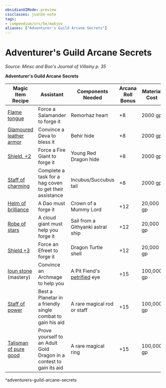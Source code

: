 ```yaml
---
obsidianUIMode: preview
cssclasses: json5e-note
tags:
- compendium/src/5e/mabjov
aliases: ["Adventurer's Guild Arcane Secrets"]
---
```

# Adventurer's Guild Arcane Secrets
*Source: Minsc and Boo's Journal of Villainy p. 35* 

**Adventurer's Guild Arcane Secrets**

| Magic Item Recipe | Assistant | Components Needed | Arcana Roll Bonus | Material Cost |
|-------------------|-----------|-------------------|-------------------|---------------|
| [Flame tongue](Mechanics/items/flame-tongue.md) | Force a Salamander to forge it | Remorhaz heart | +8 | 2000 gp |
| [Glamoured leather armor](Mechanics/items/glamoured-studded-leather.md) | Convince a Deva to bless it | Behir hide | +8 | 2000 gp |
| [Shield, +2](Mechanics/items/2-shield.md) | Force a Fire Giant to forge it | Young Red Dragon hide | +8 | 2000 gp |
| [Staff of charming](Mechanics/items/staff-of-charming.md) | Complete a task for a hag coven to get their assistance | Incubus/Succubus tail | +8 | 2000 gp |
| [Helm of brilliance](Mechanics/items/helm-of-brilliance.md) | A Dao must forge it | Crown of a Mummy Lord | +12 | 20,000 gp |
| [Robe of stars](Mechanics/items/robe-of-stars.md) | A cloud giant must help you forge it | Sail from a Githyanki astral ship | +12 | 20,000 gp |
| [Shield +3](Mechanics/items/3-shield.md) | Force an Efreet to forge it | Dragon Turtle shell | +12 | 20,000 gp |
| [Ioun stone](Mechanics/items/ioun-stone-dmg.md) (mastery) | Convince an Archmage to help you | A Pit Fiend's [petrified](Mechanics/Rules/conditions.md#Petrified) eye | +15 | 100,000 gp |
| [Staff of power](Mechanics/items/staff-of-power.md) | Best a Planetar in a friendly single combat to gain his aid | A rare magical rod or staff | +15 | 100,000 gp |
| [Talisman of pure good](Mechanics/items/talisman-of-pure-good.md) | Prove yourself to an Adult Gold Dragon in a contest to gain its aid | A rare magical ring | +15 | 100,000 gp |
^adventurers-guild-arcane-secrets